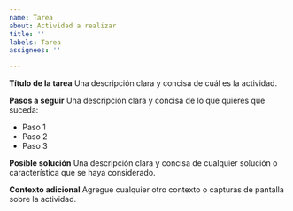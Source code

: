 ```yaml
---
name: Tarea
about: Actividad a realizar
title: ''
labels: Tarea
assignees: ''

---
```


**Título de la tarea**
Una descripción clara y concisa de cuál es la actividad. 

**Pasos a seguir**
Una descripción clara y concisa de lo que quieres que suceda:

- Paso 1
- Paso 2
- Paso 3

**Posible solución**
Una descripción clara y concisa de cualquier solución o característica que se haya considerado.

**Contexto adicional**
Agregue cualquier otro contexto o capturas de pantalla sobre la actividad.
